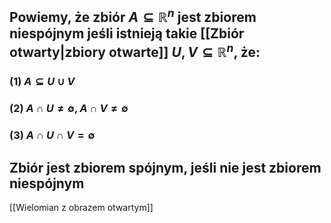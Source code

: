 ## Powiemy, że zbiór $A\subseteq\mathbb{R}^n$ jest **zbiorem niespójnym** jeśli istnieją takie [[Zbiór otwarty|zbiory otwarte]] $U,V\subseteq\mathbb{R}^n$, że:
### (1) $A\subseteq{U\cup{V}}$
### (2) $A\cap{U}\neq\emptyset,A\cap{V}\neq\emptyset$
### (3) $A\cap{U}\cap{V}=\emptyset$
## Zbiór jest **zbiorem spójnym**, jeśli nie jest zbiorem niespójnym
[[Wielomian z obrazem otwartym]]
